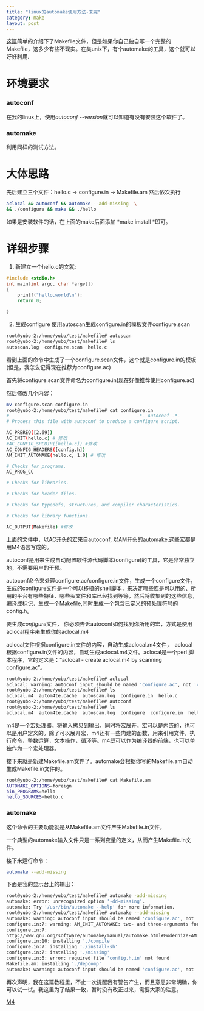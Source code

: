 ```yaml
---
title: "linux的automake使用方法-未完"
category: make
layout: post
---
```


[这篇](http://www.aftermath.cn/Makefile.html)简单的介绍下了Makefile文件，但是如果你自己独自写一个完整的Makefile，这多少有些不现实。在类unix下，有个automake的工具，这个就可以好好利用.

# 环境要求

### autoconf
在我的linux上，使用*autoconf  --version*就可以知道有没有安装这个软件了。

### automake
利用同样的测试方法。


# 大体思路

先后建立三个文件：hello.c -> configure.in -> Makefile.am 然后依次执行

```bash
aclocal && autoconf && automake --add-missing  \
&& ./configure && make && ./hello

```

如果是安装软件的话，在上面的make后面添加 *make imstall *即可。

# 详细步骤


1. 新建立一个hello.c的文就:


```c
#include <stdio.h>
int main(int argc, char *argv[])
{
	printf("hello,world\n");
	return 0;

}


```

2. 生成configure
使用autoscan生成configure.in的模板文件configure.scan

```bash
root@yubo-2:/home/yubo/test/makefile# autoscan
root@yubo-2:/home/yubo/test/makefile# ls
autoscan.log  configure.scan  hello.c

```
看到上面的命令中生成了一个configure.scan文件，这个就是configure.in的模板(但是，我怎么记得现在推荐为configure.ac)


首先将configure.scan文件命名为configure.in(现在好像推荐使用configure.ac)

然后修改几个内容：

```bash
mv configure.scan configure.in
root@yubo-2:/home/yubo/test/makefile# cat configure.in
#                                               -*- Autoconf -*-
# Process this file with autoconf to produce a configure script.

AC_PREREQ([2.69])
AC_INIT(hello.c) # 修改
#AC_CONFIG_SRCDIR([hello.c]) #修改
AC_CONFIG_HEADERS([config.h])
AM_INIT_AUTOMAKE(hello.c, 1.0) # 修改

# Checks for programs.
AC_PROG_CC

# Checks for libraries.

# Checks for header files.

# Checks for typedefs, structures, and compiler characteristics.

# Checks for library functions.

AC_OUTPUT(Makefile) #修改
```

上面的文件中，以AC开头的宏来自autoconf, 以AM开头的automake,这些宏都是用M4语言写成的。

autoconf是用来生成自动配置软件源代码脚本(configure)的工具，它是非常独立地，不需要用户的干预。

autoconf命令来处理configure.ac/configure.in文件，生成一个configure文件，生成的configure文件是一个可以移植的shell脚本，来决定哪些库是可以用的、所用的平台有哪些特征、哪些头文件和库已经找到等等，然后将收集到的这些信息，编译成标记，生成一个Makefile,同时生成一个包含已定义的预处理符号的config.h。

要生成*configure*文件， 你必须告诉autoconf如何找到你所用的宏，方式是使用aclocal程序来生成你的aclocal.m4

aclocal文件根据configure.in文件的内容，自动生成aclocal.m4文件，　aclocal根据configure.in文件的内容，自动生成aclocal.m4文件。aclocal是一个perl 脚本程序，它的定义是：“aclocal - create aclocal.m4 by scanning configure.ac”。

```bash
root@yubo-2:/home/yubo/test/makefile# aclocal
aclocal: warning: autoconf input should be named 'configure.ac', not 'configure.in'
root@yubo-2:/home/yubo/test/makefile# ls
aclocal.m4  autom4te.cache  autoscan.log  configure.in	hello.c
root@yubo-2:/home/yubo/test/makefile# autoconf
root@yubo-2:/home/yubo/test/makefile# ls
aclocal.m4  autom4te.cache  autoscan.log  configure  configure.in  hello.c
```

m4是一个宏处理器。将输入拷贝到输出，同时将宏展开。宏可以是内嵌的，也可以是用户定义的。除了可以展开宏，m4还有一些内建的函数，用来引用文件，执行命令，整数运算，文本操作，循环等。m4既可以作为编译器的前端，也可以单独作为一个宏处理器。

接下来就是新建Makefile.am文件了。automake会根据你写的Makefile.am自动生成Makefile.in文件的。

```bash
root@yubo-2:/home/yubo/test/makefile# cat Makefile.am
AUTOMAKE_OPTIONS=foreign
bin_PROGRAMS=hello
hello_SOURCES=hello.c

```

### automake

这个命令的主要功能就是从Makefile.am文件产生Makefile.in文件，

一个典型的automake输入文件只是一系列变量的定义，从而产生Makefile.in文件。

接下来运行命令：

```bash
automake --add-missing
```

下面是我的显示台上的输出：

```bash
root@yubo-2:/home/yubo/test/makefile# automake -add-missing
automake: error: unrecognized option '-dd-missing'.
automake: Try '/usr/bin/automake --help' for more information.
root@yubo-2:/home/yubo/test/makefile# automake --add-missing
automake: warning: autoconf input should be named 'configure.ac', not 'configure.in'
configure.in:7: warning: AM_INIT_AUTOMAKE: two- and three-arguments forms are deprecated.  For more info, see:
configure.in:7:
http://www.gnu.org/software/automake/manual/automake.html#Modernize-AM_005fINIT_005fAUTOMAKE-invocation
configure.in:10: installing './compile'
configure.in:7: installing './install-sh'
configure.in:7: installing './missing'
configure.in:6: error: required file 'config.h.in' not found
Makefile.am: installing './depcomp'
automake: warning: autoconf input should be named 'configure.ac', not 'configure.in'
```


再次声明，我在这篇教程里，不止一次提醒我有警告产生，而且意思非常明确，你可以试一试。我这里为了结果一致，暂时没有改正过来，需要大家的注意。







[M4](https://www.gnu.org/software/m4/m4.html)



